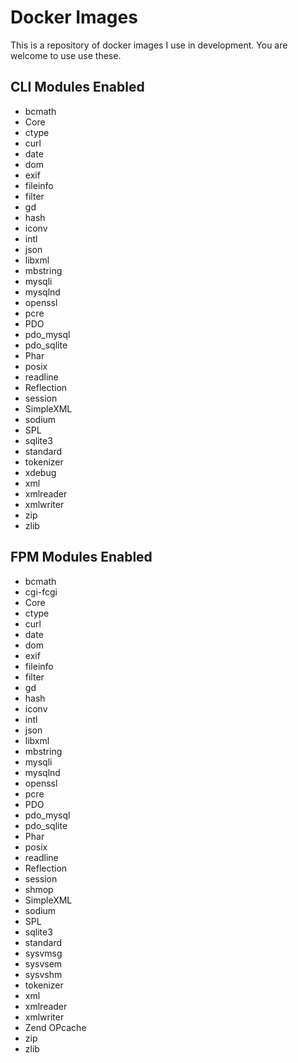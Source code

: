 Docker Images
=============

This is a repository of docker images I use in development. You are welcome to use use these.

## CLI Modules Enabled 

* bcmath
* Core
* ctype
* curl
* date
* dom
* exif
* fileinfo
* filter
* gd
* hash
* iconv
* intl
* json
* libxml
* mbstring
* mysqli
* mysqlnd
* openssl
* pcre
* PDO
* pdo_mysql
* pdo_sqlite
* Phar
* posix
* readline
* Reflection
* session
* SimpleXML
* sodium
* SPL
* sqlite3
* standard
* tokenizer
* xdebug
* xml
* xmlreader
* xmlwriter
* zip
* zlib

## FPM Modules Enabled 

* bcmath
* cgi-fcgi
* Core
* ctype
* curl
* date
* dom
* exif
* fileinfo
* filter
* gd
* hash
* iconv
* intl
* json
* libxml
* mbstring
* mysqli
* mysqlnd
* openssl
* pcre
* PDO
* pdo_mysql
* pdo_sqlite
* Phar
* posix
* readline
* Reflection
* session
* shmop
* SimpleXML
* sodium
* SPL
* sqlite3
* standard
* sysvmsg
* sysvsem
* sysvshm
* tokenizer
* xml
* xmlreader
* xmlwriter
* Zend OPcache
* zip
* zlib
